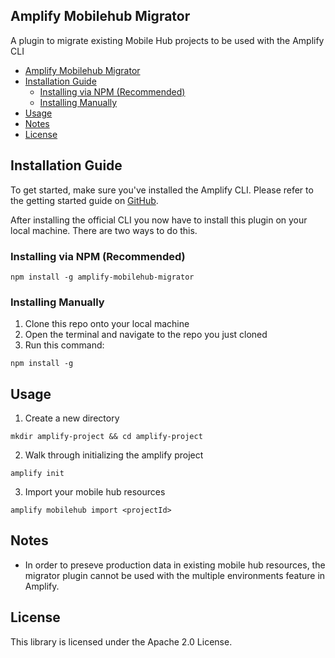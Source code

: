 ## Amplify Mobilehub Migrator
A plugin to migrate existing Mobile Hub projects to be used with the Amplify CLI

- [Amplify Mobilehub Migrator](#amplify-mobilehub-migrator)
- [Installation Guide](#installation-guide)
  - [Installing via NPM (Recommended)](#installing-via-npm-recommended)
  - [Installing Manually](#installing-manually)
- [Usage](#usage)
- [Notes](#notes)
- [License](#license)


## Installation Guide
To get started, make sure you've installed the Amplify CLI.
Please refer to the getting started guide on [GitHub](https://github.com/aws-amplify/amplify-cli).

After installing the official CLI you now have to install this plugin on your local machine. There are two ways to do this.

### Installing via NPM (Recommended) 
```
npm install -g amplify-mobilehub-migrator
```

### Installing Manually
1. Clone this repo onto your local machine
2. Open the terminal and navigate to the repo you just cloned
3. Run this command:

```
npm install -g
```

## Usage
1. Create a new directory
```
mkdir amplify-project && cd amplify-project
```
2. Walk through initializing the amplify project
```
amplify init
```
3. Import your mobile hub resources
```
amplify mobilehub import <projectId>    
```

## Notes

- In order to preseve production data in existing mobile hub resources, the migrator plugin cannot be used with the multiple environments feature in Amplify.

## License

This library is licensed under the Apache 2.0 License.
